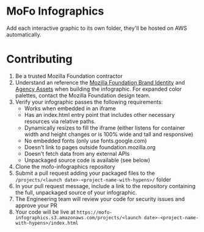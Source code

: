 # MoFo Infographics

Add each interactive graphic to its own folder, they'll be hosted on AWS automatically.


# Contributing

1. Be a trusted Mozilla Foundation contractor
2. Understand an reference the [Mozilla Foundation Brand Identity](https://foundation.mozilla.org/en/docs/brand/design/) and [Agency Assets](https://foundation.mozilla.org/en/docs/brand/agency-assets/) when building the infographic. For expanded color palettes, contact the Mozilla Foundation design team.
3. Verify your infographic passes the following requirements:
    * Works when embedded in an iframe
    * Has an index.html entry point that includes other necessary resources via relative paths.
    * Dynamically resizes to fill the iframe (either listens for container width and height changes or is 100% wide and tall and responsive)
    * No embedded fonts (only use fonts.google.com)
    * Doesn't link to pages outside foundation.mozilla.org
    * Doesn't fetch data from any external APIs
    * Unpackaged source code is available (see below)
4. Clone the mofo-infographics repository
5. Submit a pull request adding your packaged files to the `/projects/<launch date>-<project-name-with-hypens>/` folder
6. In your pull request message, include a link to the repository containing the full, unpackaged source of your infographic.
7. The Engineering team will review your code for security issues and approve your PR
8. Your code will be live at `https://mofo-infographics.s3.amazonaws.com/projects/<launch date>-<project-name-with-hypens>/index.html`
